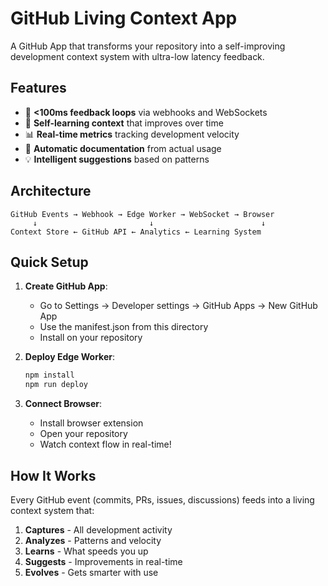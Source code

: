 # GitHub Living Context App

A GitHub App that transforms your repository into a self-improving development context system with ultra-low latency feedback.

## Features

- 🚀 **<100ms feedback loops** via webhooks and WebSockets
- 🧠 **Self-learning context** that improves over time
- 📊 **Real-time metrics** tracking development velocity
- 🔄 **Automatic documentation** from actual usage
- 💡 **Intelligent suggestions** based on patterns

## Architecture

```
GitHub Events → Webhook → Edge Worker → WebSocket → Browser
     ↓                         ↓                        ↓
Context Store ← GitHub API ← Analytics ← Learning System
```

## Quick Setup

1. **Create GitHub App**:
   - Go to Settings → Developer settings → GitHub Apps → New GitHub App
   - Use the manifest.json from this directory
   - Install on your repository

2. **Deploy Edge Worker**:
   ```bash
   npm install
   npm run deploy
   ```

3. **Connect Browser**:
   - Install browser extension
   - Open your repository
   - Watch context flow in real-time!

## How It Works

Every GitHub event (commits, PRs, issues, discussions) feeds into a living context system that:

1. **Captures** - All development activity
2. **Analyzes** - Patterns and velocity
3. **Learns** - What speeds you up
4. **Suggests** - Improvements in real-time
5. **Evolves** - Gets smarter with use